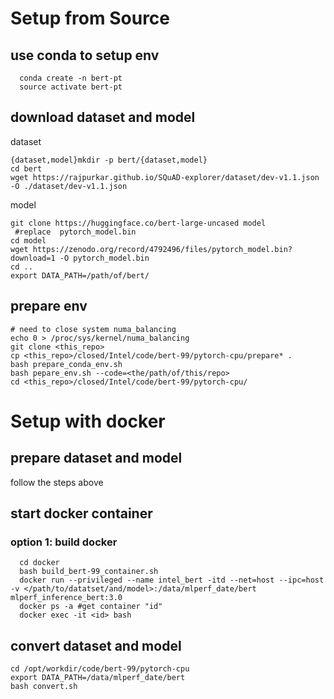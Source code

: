 # Setup from Source
## use conda to setup env
```
  conda create -n bert-pt
  source activate bert-pt
```


## download dataset and model

 dataset

```
{dataset,model}mkdir -p bert/{dataset,model}
cd bert
wget https://rajpurkar.github.io/SQuAD-explorer/dataset/dev-v1.1.json -O ./dataset/dev-v1.1.json
```
 model

```
git clone https://huggingface.co/bert-large-uncased model
 #replace  pytorch_model.bin
cd model
wget https://zenodo.org/record/4792496/files/pytorch_model.bin?download=1 -O pytorch_model.bin
cd ..
export DATA_PATH=/path/of/bert/
```

## prepare env

```
# need to close system numa_balancing
echo 0 > /proc/sys/kernel/numa_balancing
git clone <this_repo>
cp <this_repo>/closed/Intel/code/bert-99/pytorch-cpu/prepare* .
bash prepare_conda_env.sh
bash pepare_env.sh --code=<the/path/of/this/repo>
cd <this_repo>/closed/Intel/code/bert-99/pytorch-cpu/
```

# Setup with docker
## prepare dataset and model
 follow the steps above

## start docker container
### option 1: build docker
```
  cd docker
  bash build_bert-99_container.sh
  docker run --privileged --name intel_bert -itd --net=host --ipc=host -v </path/to/datatset/and/model>:/data/mlperf_date/bert mlperf_inference_bert:3.0
  docker ps -a #get container "id"
  docker exec -it <id> bash
```

## convert dataset and model
```
cd /opt/workdir/code/bert-99/pytorch-cpu
export DATA_PATH=/data/mlperf_date/bert
bash convert.sh
```










